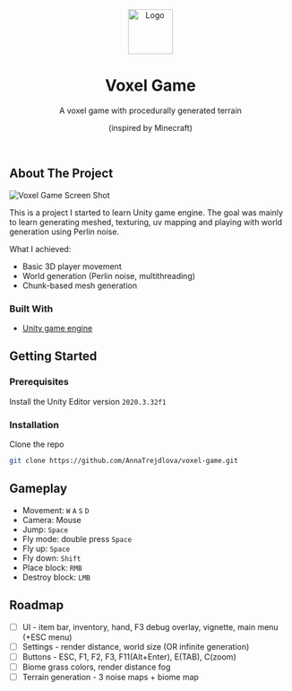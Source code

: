 <div align="center">
  <img src="Exports/icon.png" alt="Logo" width="80" height="80">

  <h1 align="center">Voxel Game</h1>

  <p align="center">
    A voxel game with procedurally generated terrain
  </p>
  <p align="center">
    (inspired by Minecraft)
  </p>
  <br>
</div>



## About The Project

![Voxel Game Screen Shot](Exports/Screenshot2.jpg)

This is a project I started to learn Unity game engine.
The goal was mainly to learn generating meshed, texturing, uv mapping and playing with world generation using Perlin noise.

What I achieved:
* Basic 3D player movement
* World generation (Perlin noise, multithreading)
* Chunk-based mesh generation


### Built With

* [Unity game engine](https://unity3d.com/)


## Getting Started

### Prerequisites

Install the Unity Editor version `2020.3.32f1`

### Installation

Clone the repo
   ```sh
   git clone https://github.com/AnnaTrejdlova/voxel-game.git
   ```


## Gameplay

* Movement: `W` `A` `S` `D`
* Camera: Mouse
* Jump: `Space`
* Fly mode: double press `Space`
* Fly up: `Space`
* Fly down: `Shift`
* Place block: `RMB`
* Destroy block: `LMB`


<!-- ROADMAP -->
## Roadmap

- [ ] UI - item bar, inventory, hand, F3 debug overlay, vignette, main menu (+ESC menu)
- [ ] Settings - render distance, world size (OR infinite generation)
- [ ] Buttons - ESC, F1, F2, F3, F11(Alt+Enter), E(TAB), C(zoom)
- [ ] Biome grass colors, render distance fog
- [ ] Terrain generation - 3 noise maps + biome map
